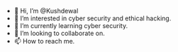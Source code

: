 - 👋 Hi, I’m @Kushdewal
- 👀 I’m interested in cyber security and ethical hacking. 
- 🌱 I’m currently learning cyber security. 
- 💞️ I’m looking to collaborate on. 
- 📫 How to reach me. 

<!---
Kushdewal/Kushdewal is a ✨ special ✨ repository because its `README.md` (this file) appears on your GitHub profile.
You can click the Preview link to take a look at your changes.
--->
